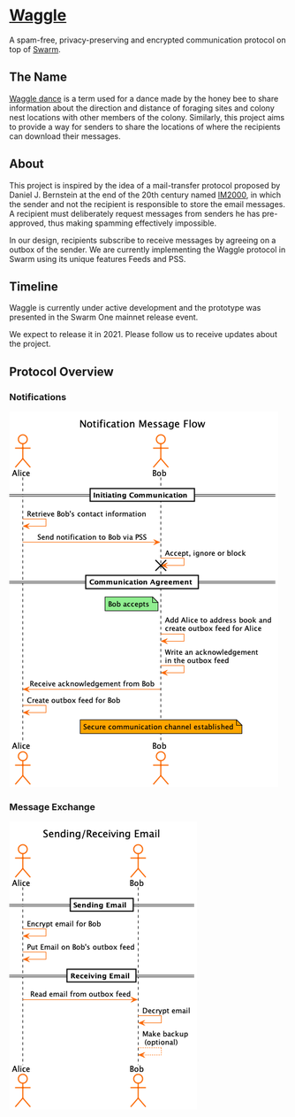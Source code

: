 # [Waggle](https://waggle.eth.link)

A spam-free, privacy-preserving and encrypted communication protocol on top of [Swarm](https://swarm.ethereum.org/).

## The Name

[Waggle dance](https://en.wikipedia.org/wiki/Waggle_dance) is a term used for a dance made by the honey bee to share information about the direction and distance of foraging sites and colony nest locations with other members of the colony.
Similarly, this project aims to provide a way for senders to share the locations of where the recipients can download their messages.

## About

This project is inspired by the idea of a mail-transfer protocol proposed by Daniel J. Bernstein at the end of the 20th century named [IM2000](https://cr.yp.to/im2000.html), in which the sender and not the recipient is responsible to store the email messages. A recipient must deliberately request messages from senders he has pre-approved, thus making spamming effectively impossible.

In our design, recipients subscribe to receive messages by agreeing on a outbox of the sender. We are currently implementing the Waggle protocol in Swarm using its unique features Feeds and PSS.

## Timeline

Waggle is currently under active development and the prototype was presented in the Swarm One mainnet release event.

We expect to release it in 2021. Please follow us to receive updates about the project.

## Protocol Overview

### Notifications

![notification][notification_simple]

[notification_simple]: diagrams/notification_simple.png "Notification"

### Message Exchange

![message][message_simple]

[message_simple]: diagrams/message_simple.png "Message"
